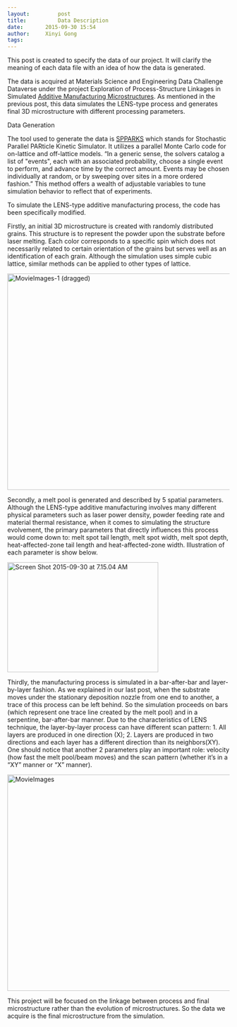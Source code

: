 ```yaml
---
layout:     	post
title:      	Data Description
date:       2015-09-30 15:54
author:     Xinyi Gong
tags:         
---
```


This post is created to specify the data of our project. It will clarify the meaning of each data file with an idea of how the data is generated.

The data is acquired at Materials Science and Engineering Data Challenge Dataverse under the project Exploration of Process-Structure Linkages in Simulated [Additive Manufacturing Microstructures](https://dataverse.harvard.edu/dataset.xhtml?persistentId=doi:10.7910/DVN/KJMK9Z). As mentioned in the previous post, this data simulates the LENS-type process and generates final 3D microstructure with different processing parameters.

Data Generation
	
The tool used to generate the data is [SPPARKS](http://spparks.sandia.gov/) which stands for Stochastic Parallel PARticle Kinetic Simulator. It utilizes a parallel Monte Carlo code for on-lattice and off-lattice models. “In a generic sense, the solvers catalog a list of "events", each with an associated probability, choose a single event to perform, and advance time by the correct amount. Events may be chosen individually at random, or by sweeping over sites in a more ordered fashion.” This method offers a wealth of adjustable variables to tune simulation behavior to reflect that of experiments.

To simulate the LENS-type additive manufacturing process, the code has been specifically modified.

Firstly, an initial 3D microstructure is created with randomly distributed grains. This structure is to represent the powder upon the substrate before laser melting. Each color corresponds to a specific spin which does not necessarily related to certain orientation of the grains but serves well as an identification of each grain. Although the simulation uses simple cubic lattice, similar methods can be applied to other types of lattice.

<img src="https://farm1.staticflickr.com/668/21650496310_e48783c792_z.jpg" width="593" height="490" alt="MovieImages-1 (dragged)"></a><script async src="//embedr.flickr.com/assets/client-code.js" charset="utf-8"></script>

Secondly, a melt pool is generated and described by 5 spatial parameters. Although the LENS-type additive manufacturing involves many different physical parameters such as laser power density, powder feeding rate and material thermal resistance, when it comes to simulating the structure evolvement, the primary parameters that directly influences this process would come down to: melt spot tail length, melt spot width, melt spot depth, heat-affected-zone tail length and heat-affected-zone width. Illustration of each parameter is show below.

<a data-flickr-embed="true"  href="https://www.flickr.com/photos/133265793@N04/21848127251/in/dateposted-public/" title="Screen Shot 2015-09-30 at 7.15.04 AM"><img src="https://farm1.staticflickr.com/686/21848127251_6eb03d7dc7.jpg" width="342" height="249" alt="Screen Shot 2015-09-30 at 7.15.04 AM"></a><script async src="//embedr.flickr.com/assets/client-code.js" charset="utf-8"></script>

Thirdly, the manufacturing process is simulated in a bar-after-bar and layer-by-layer fashion. As we explained in our last post, when the substrate moves under the stationary deposition nozzle from one end to another, a trace of this process can be left behind. So the simulation proceeds on bars (which represent one trace line created by the melt pool) and in a serpentine, bar-after-bar manner. Due to the characteristics of LENS technique, the layer-by-layer process can have different scan pattern: 1. All layers are produced in one direction (X); 2. Layers are produced in two directions and each layer has a different direction than its neighbors(XY).  One should notice that another 2 parameters play an important role: velocity (how fast the melt pool/beam moves) and the scan pattern (whether it’s in a “XY” manner or “X” manner).
 
<a data-flickr-embed="true" data-context="true"  href="https://www.flickr.com/photos/133265793@N04/21848125651/in/dateposted-public/" title="MovieImages"><img src="https://farm6.staticflickr.com/5685/21848125651_692589372f_o.gif" width="593" height="490" alt="MovieImages"></a><script async src="//embedr.flickr.com/assets/client-code.js" charset="utf-8"></script>

This project will be focused on the linkage between process and final microstructure rather than the evolution of microstructures. So the data we acquire is the final microstructure from the simulation.